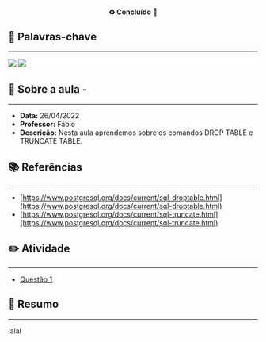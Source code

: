 <h4 align="center"> 
♻️ Concluído 🚀
</h4>

## 🔑 Palavras-chave
---

![](https://img.shields.io/static/v1?label&message=DROP_TABLE&color=red)
![](https://img.shields.io/static/v1?label&message=TRUNCATE_TABLE&color=red)

## 📖 Sobre a aula - 
---

-  **Data:** 26/04/2022
-  **Professor:** Fábio
-  **Descrição:** Nesta aula aprendemos sobre os comandos DROP TABLE e TRUNCATE TABLE.

## 📚 Referências
---

- [https://www.postgresql.org/docs/current/sql-droptable.html](https://www.postgresql.org/docs/current/sql-droptable.html)
- [https://www.postgresql.org/docs/current/sql-truncate.html](https://www.postgresql.org/docs/current/sql-truncate.html)

## ✏️ Atividade
---

- [Questão 1](questoes/)

## 📒 Resumo
---

lalal
